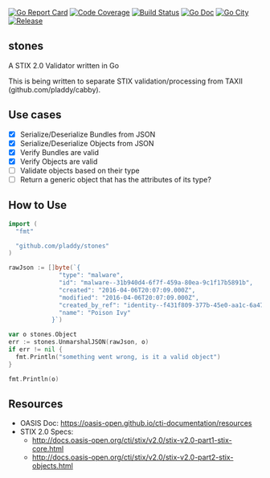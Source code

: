[![Go Report Card](https://goreportcard.com/badge/github.com/pladdy/stones)](https://goreportcard.com/report/github.com/pladdy/stones)
[![Code Coverage](https://codecov.io/gh/pladdy/stones/branch/master/graph/badge.svg)](https://codecov.io/gh/pladdy/stones)
[![Build Status](https://travis-ci.org/pladdy/stones.svg?branch=master)](https://travis-ci.org/pladdy/stones)
[![Go Doc](https://img.shields.io/badge/godoc-reference-blue.svg?style=flat-square)](http://godoc.org/github.com/pladdy/stones)
[![Go City](https://img.shields.io/badge/go--city-view-blue.svg)](https://go-city.github.io/#/github.com/pladdy/stones)
[![Release](https://img.shields.io/github/release/golang-standards/project-layout.svg?style=flat-square)](https://github.com/pladdy/stones/releases/latest)

## stones
A STIX 2.0 Validator written in Go

This is being written to separate STIX validation/processing from TAXII (github.com/pladdy/cabby).

## Use cases
- [x] Serialize/Deserialize Bundles from JSON
- [x] Serialize/Deserialize Objects from JSON
- [x] Verify Bundles are valid
- [x] Verify Objects are valid
- [ ] Validate objects based on their type
- [ ] Return a generic object that has the attributes of its type?

## How to Use
```go
import (
  "fmt"

  "github.com/pladdy/stones"
)

rawJson := []byte(`{
              "type": "malware",
              "id": "malware--31b940d4-6f7f-459a-80ea-9c1f17b5891b",
              "created": "2016-04-06T20:07:09.000Z",
              "modified": "2016-04-06T20:07:09.000Z",
              "created_by_ref": "identity--f431f809-377b-45e0-aa1c-6a4751cae5ff",
              "name": "Poison Ivy"
            }`)

var o stones.Object
err := stones.UnmarshalJSON(rawJson, o)
if err != nil {
  fmt.Println("something went wrong, is it a valid object")
}

fmt.Println(o)
```

## Resources
- OASIS Doc: https://oasis-open.github.io/cti-documentation/resources
- STIX 2.0 Specs:
  - http://docs.oasis-open.org/cti/stix/v2.0/stix-v2.0-part1-stix-core.html
  - http://docs.oasis-open.org/cti/stix/v2.0/stix-v2.0-part2-stix-objects.html

